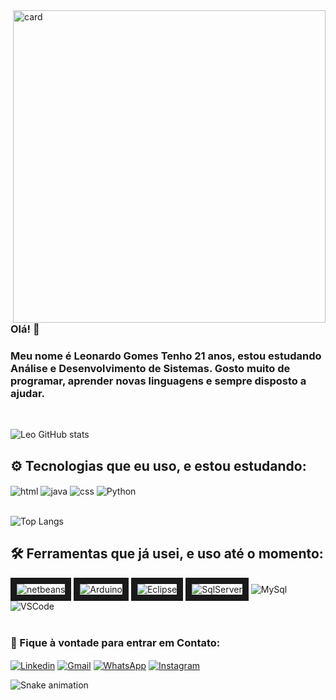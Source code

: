  <img align="right" height="500em" src="https://raw.githubusercontent.com/gist/LeonardoGPL/1146ba92d5dd7362a27a380f53ad0dc7/raw/b4ffe9b77425657a6f33e9698f93632f9457cb6d/gitcard.svg" alt="card">
 <h3>Olá! 👋</h3> 
<h3>Meu nome é Leonardo Gomes Tenho 21 anos, estou estudando Análise e Desenvolvimento de Sistemas. Gosto muito de programar, aprender novas linguagens e sempre disposto a ajudar.</h3>
    
<br/>
    
![Leo GitHub stats](https://github-readme-stats.vercel.app/api?username=LeonardoGPL&hide=contribs&rank_icon=github&show_icons=true&theme=dracula)
    
<h2>⚙️ Tecnologias que eu uso, e estou estudando:</h2>

<div style="display: inline_block">
        <img align="center" alt="html" src="https://img.shields.io/badge/HTML5-E34F26?style=for-the-badge&logo=html5&logoColor=white" />
        <img align="center" alt="java" src="https://img.shields.io/badge/Java-ED8B00?style=for-the-badge&logo=openjdk&logoColor=white" />
        <img align="center" alt="css" src="https://img.shields.io/badge/CSS-239120?&style=for-the-badge&logo=css3&logoColor=white" />
        <img align="center" alt="Python" src="https://img.shields.io/badge/Python-14354C?style=for-the-badge&logo=python&logoColor=white" />
    </div><br/>
    
 ![Top Langs](https://github-readme-stats.vercel.app/api/top-langs/?username=LeonardoGPL&layout=compact&theme=dracula)

   <h2>🛠 Ferramentas que já usei, e uso até o momento: </h2>
    <div style="display: inline_block">
        <img align="center" border="10px" alt="netbeans" src="https://img.shields.io/badge/apache%20netbeans-1B6AC6?style=for-the-badge&logo=apache%20netbeans%20IDE&logoColor=white" />
        <img align="center" border="10px" alt="Arduino" src="https://img.shields.io/badge/Arduino_IDE-00979D?style=for-the-badge&logo=arduino&logoColor=white" />
        <img align="center" border="10px" alt="Eclipse" src="https://img.shields.io/badge/Eclipse-2C2255?style=for-the-badge&logo=eclipse&logoColor=white" />
        <img align="center" border="10px" alt="SqlServer" src="https://img.shields.io/badge/Microsoft_SQL_Server-CC2927?style=for-the-badge&logo=microsoft-sql-server&logoColor=white" />
        <img align="center"  margin-right="10px" alt="MySql" src="https://img.shields.io/badge/MySQL-444444?style=for-the-badge&logo=mysql&logoColor=white" />
        <img align="center" margin-right="10px" alt="VSCode" src="https://img.shields.io/badge/Visual_Studio_Code-0078D4?style=for-the-badge&logo=visual%20studio%20code&logoColor=white" /> 	
    </div><br/>

<h3>📱 Fique à vontade para entrar em Contato:</h3>
   <a href="https://www.linkedin.com/in/leonardo-gpl/"><img align="center" alt="Linkedin" src="https://img.shields.io/badge/LinkedIn-0077B5?style=for-the-badge&logo=linkedin&logoColor=white" /></a>
    <a href="mailto:leo.gomesleonel@gmail.com"><img align="center" alt="Gmail" src="https://img.shields.io/badge/Gmail-D14836?style=for-the-badge&logo=gmail&logoColor=white" /></a>
    <a href="https://api.whatsapp.com/send/?phone=5515981357979&text=Ol%C3%A1%21+vim+pelo+GitHub&type=phone_number&app_absent=0"><img align="center" alt="WhatsApp" src="https://img.shields.io/badge/WhatsApp-25D366?style=for-the-badge&logo=WhatsApp&logoColor=white" /></a>
    <a href="https://www.instagram.com/leozin.main/"><img align="center" alt="Instagram" src="https://img.shields.io/badge/Instagram-E4405F?style=for-the-badge&logo=instagram&logoColor=white" /></a>
    
<br/>

   ![Snake animation](https://github.com/LeonardoGPL/LeonardoGPL/blob/output/github-contribution-grid-snake.svg)
